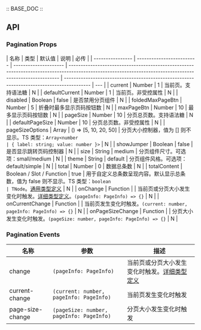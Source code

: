 :: BASE_DOC ::

<!-- 可在这里自行添加 demo 展示 -->

## API

### Pagination Props

| 名称             | 类型                      | 默认值                | 说明                                                                                                                                                     | 必传                                                                                      |
| ---------------- | ------------------------- | --------------------- | -------------------------------------------------------------------------------------------------------------------------------------------------------- | ----------------------------------------------------------------------------------------- | --- |
| current          | Number                    | 1                     | 当前页。支持语法糖                                                                                                                                       | N                                                                                         |
| defaultCurrent   | Number                    | 1                     | 当前页。非受控属性                                                                                                                                       | N                                                                                         |
| disabled         | Boolean                   | false                 | 是否禁用分页组件                                                                                                                                         | N                                                                                         |
| foldedMaxPageBtn | Number                    | 5                     | 折叠时最多显示页码按钮数                                                                                                                                 | N                                                                                         |
| maxPageBtn       | Number                    | 10                    | 最多显示页码按钮数                                                                                                                                       | N                                                                                         |
| pageSize         | Number                    | 10                    | 分页总页数。支持语法糖                                                                                                                                   | N                                                                                         |
| defaultPageSize  | Number                    | 10                    | 分页总页数。非受控属性                                                                                                                                   | N                                                                                         |
| pageSizeOptions  | Array                     | () => [5, 10, 20, 50] | 分页大小控制器，值为 [] 则不显示。TS 类型：`Array<number                                                                                                 | { label: string; value: number }>`                                                        | N   |
| showJumper       | Boolean                   | false                 | 是否显示跳转页码控制器                                                                                                                                   | N                                                                                         |
| size             | String                    | medium                | 分页组件尺寸。可选项：small/medium                                                                                                                       | N                                                                                         |
| theme            | String                    | default               | 分页组件风格。可选项：default/simple                                                                                                                     | N                                                                                         |
| total            | Number                    | 0                     | 数据总条数                                                                                                                                               | N                                                                                         |
| totalContent     | Boolean / Slot / Function | true                  | 用于自定义总条数呈现内容。默认显示总条数，值为 false 则不显示。TS 类型：`boolean                                                                         | TNode`。[通用类型定义](https://github.com/Tencent/tdesign-vue/blob/develop/src/common.ts) | N   |
| onChange         | Function                  |                       | 当前页或分页大小发生变化时触发。[详细类型定义](https://github.com/Tencent/tdesign-vue/tree/develop/src/pagination/type.ts)。`(pageInfo: PageInfo) => {}` | N                                                                                         |
| onCurrentChange  | Function                  |                       | 当前页发生变化时触发。`(current: number, pageInfo: PageInfo) => {}`                                                                                      | N                                                                                         |
| onPageSizeChange | Function                  |                       | 分页大小发生变化时触发。`(pageSize: number, pageInfo: PageInfo) => {}`                                                                                   | N                                                                                         |

### Pagination Events

| 名称             | 参数                                     | 描述                                                                                                                       |
| ---------------- | ---------------------------------------- | -------------------------------------------------------------------------------------------------------------------------- |
| change           | `(pageInfo: PageInfo)`                   | 当前页或分页大小发生变化时触发。[详细类型定义](https://github.com/Tencent/tdesign-vue/tree/develop/src/pagination/type.ts) |
| current-change   | `(current: number, pageInfo: PageInfo)`  | 当前页发生变化时触发                                                                                                       |
| page-size-change | `(pageSize: number, pageInfo: PageInfo)` | 分页大小发生变化时触发                                                                                                     |
